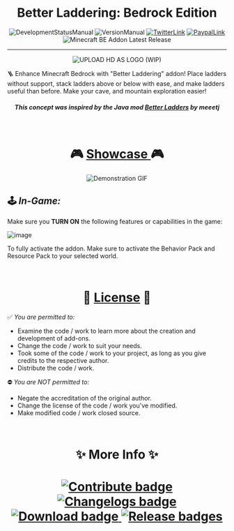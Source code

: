 <h1 align="center"> <strong> Better Laddering: Bedrock Edition </strong> </h1>

<div align="center">

  ![DevelopmentStatusManual](https://img.shields.io/badge/Development-finished-2ea44f?logo=visualstudiocode&logoColor=blue)
  ![VersionManual](https://img.shields.io/badge/Version-v1.0.5-2ea44f?logo=git&logoColor=red)
  [![TwitterLink](https://img.shields.io/badge/Twitter-Follow_@h__YanG__0A-2ea44f?logo=twitter&logoColor=blue)](https://twitter.com/h_YanG_0A)
  [![PaypalLink](https://img.shields.io/badge/Support-Donate-2ea44f?logo=paypal)](https://www.paypal.com/paypalme/DennisAbaigar?country.x=PH&locale.x=en_US)
  ![Minecraft BE Addon Latest Release](https://img.shields.io/github/v/release/Adr-hyng-OSS/Better-Laddering?logo=xbox&logoColor=green&label=Minecraft)
  <!-- [![Release Downloads](https://img.shields.io/badge/dynamic/json?label=Downloads&query=%24%5B0%5D.assets%5B0%5D.download_count&url=https%3A%2F%2Fapi.github.com%2Frepos%2FAdr-hyng-OSS%2FLumber-Axe%2Freleases)](https://github.com/Adr-hyng-OSS/Lumber-Axe/releases/latest) -->
  
</div>


-----

<p align="center"><img src="https://github.com/Adr-hyng/Better-Laddering/assets/95139246/32fe1e8c-e9dc-40e8-b2ae-68f2c22540fc" alt="UPLOAD HD AS LOGO (WIP)"></p>

🪜 Enhance Minecraft Bedrock with "Better Laddering" addon! Place ladders without support, stack ladders above or below with ease, and make ladders useful than before. Make your cave, and mountain exploration easier!

<h5 align="center"> This concept was inspired by the Java mod <a href="https://modrinth.com/mod/better-ladders">Better Ladders</a> by meeetj </h5>
<br>

<h1 align="center" >🎮 <a href="https://youtube.com/playlist?list=PLHMbEPQsIZ9zJ6dVAVO0E1YM5qgYO1iQI"><strong>Showcase</strong> </a> 🎮</h1>

<p align="center"><img src="./res/demo/Ladder-Floor-and-Ceiling.gif" alt="Demonstration GIF"></p>

## 🕹️ *In-Game:*

Make sure you **TURN ON** the following features or capabilities in the game:

![image](https://github.com/Adr-hyng/Better-Laddering/assets/95139246/3877675b-4d30-4286-93c0-1573dc746a23)


To fully activate the addon. Make sure to activate the Behavior Pack and Resource Pack to your selected world.


<br>

<h1 align="center" >📃 <a href="./LICENSE"><strong>License</strong></a> 📃</h1>

✅ *You are permitted to:*

- Examine the code / work to learn more about the creation and development of add-ons.
- Change the code / work to suit your needs.
- Took some of the code / work to your project, as long as you give credits to the respective author.
- Distribute the code / work.

⛔ *You are NOT permitted to:*

- Negate the accreditation of the original author.
- Change the license of the code / work you've modified.
- Make modified code / work closed source.

<br>

<h1 align="center"> <strong> ✨ More Info ✨ </strong> <h1>

<div align="center">
  <a href="./contribute.md">
    <img src="https://img.shields.io/static/v1?label=&message=Contribute&color=dark+green&style=for-the-badge" alt="Contribute badge">
  </a>
  <a href="https://github.com/Adr-hyng-OSS/Better-Laddering/releases">
    <img src="https://img.shields.io/static/v1?label=&message=CHANGELOGS&color=dark+green&style=for-the-badge" alt="Changelogs badge">
  </a>
  <a href="https://bstlar.com/195/Better-Laddering-Bedrock-v1.20.1x">
    <img src="https://img.shields.io/static/v1?label=&message=DOWNLOAD&color=dark+green&style=for-the-badge&logo=download&logoColor=black" alt="Download badge">
  </a>
  <a href="https://github.com/Adr-hyng-OSS/Better-Laddering/releases/latest">
    <img src="https://img.shields.io/static/v1?label=&message=LATEST%20RELEASE&color=dark+green&style=for-the-badge" alt="Release badges">
  </a>
</div>
